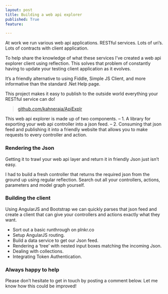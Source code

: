 ```yaml
---
layout: post
title: Building a web api explorer
published: True
feature: 

---
```


At work we run various web api applications. RESTful services. Lots of uri’s. Lots of contracts with client application.

To help share the knowledge of what these services I’ve created a web api explorer client using reflection. This solves that problem of constantly having to update your testing client application as it evolves.

It’s a friendly alternative to using Fiddle, Simple JS Client, and more informative than the standard .Net Help page.

This project makes it easy to publish to the outside world everything your RESTful service can do!

> [github.com/kahneraja/ApiExplr](http://github.com/kahneraja/ApiExplr)

This web api explorer is made up of two components. – 1\. A library for exporting your web api controller into a json feed. – 2\. Consuming that json feed and publishing it into a friendly website that allows you to make requests to every controller and action.

### Rendering the Json

Getting it to trawl your web api layer and return it in friendly Json just isn’t easy.

I had to build a fresh controller that returns the required json from the ground up using regular reflection. Search out all your controllers, actions, parameters and model graph yourself.

### Building the client

Using AngularJS and Bootstrap we can quickly parses that json feed and create a client that can give your controllers and actions exactly what they want.

*   Sort out a basic runthrough on plnkr.co
*   Setup AngularJS routing.
*   Build a data service to get our Json feed.
*   Rendering a ‘tree’ with nested input boxes matching the incoming Json.
*   Dealing with collections.
*   Integrating Token Authentication.

### Always happy to help

Please don’t hesitate to get in touch by posting a comment below. Let me know how this could be improved!